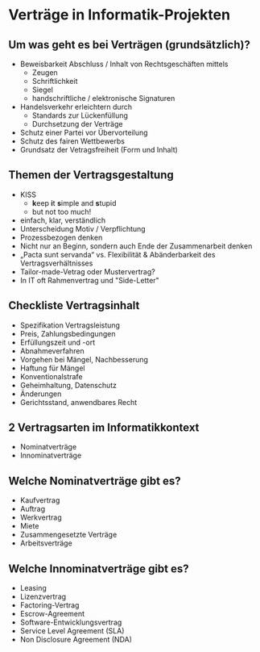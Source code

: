 # Verträge in Informatik-Projekten



## Um was geht es bei Verträgen (grundsätzlich)?

* Beweisbarkeit Abschluss / Inhalt von Rechtsgeschäften mittels
  * Zeugen
  * Schriftlichkeit
  * Siegel
  * handschriftliche / elektronische Signaturen
* Handelsverkehr erleichtern durch 
  * Standards zur Lückenfüllung
  * Durchsetzung der Verträge 
* Schutz einer Partei vor Übervorteilung
* Schutz des fairen Wettbewerbs
* Grundsatz der Vetragsfreiheit (Form und Inhalt)



## Themen der Vertragsgestaltung

* KISS
  * **k**eep **i**t **s**imple and **s**tupid
  * but not too much!
* einfach, klar, verständlich
* Unterscheidung Motiv / Verpflichtung
* Prozessbezogen denken
* Nicht nur an Beginn, sondern auch Ende der Zusammenarbeit denken
* „Pacta sunt servanda“ vs. Flexibilität & Abänderbarkeit des Vertragsverhältnisses
* Tailor-made-Vetrag oder Mustervertrag?
* In IT oft Rahmenvertrag und "Side-Letter"



## Checkliste Vertragsinhalt

* Spezifikation Vertragsleistung
* Preis, Zahlungsbedingungen
* Erfüllungszeit und -ort
* Abnahmeverfahren
* Vorgehen bei Mängel, Nachbesserung
* Haftung für Mängel
* Konventionalstrafe
* Geheimhaltung, Datenschutz
* Änderungen
* Gerichtsstand, anwendbares Recht



## 2 Vertragsarten im Informatikkontext

* Nominatverträge
* Innominatverträge



## Welche Nominatverträge gibt es?

* Kaufvertrag
* Auftrag
* Werkvertrag
* Miete
* Zusammengesetzte Verträge
* Arbeitsverträge



## Welche Innominatverträge gibt es?

* Leasing
* Lizenzvertrag
* Factoring-Vertrag
* Escrow-Agreement
* Software-Entwicklungsvertrag
* Service Level Agreement (SLA)
* Non Disclosure Agreement (NDA)



